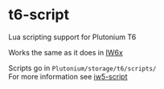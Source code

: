 # t6-script

Lua scripting support for Plutonium T6

Works the same as it does in [IW6x](https://github.com/XLabsProject/iw6x-client/wiki/Scripting)

Scripts go in `Plutonium/storage/t6/scripts/`  
For more information see [iw5-script](https://github.com/fedddddd/iw5-script)
